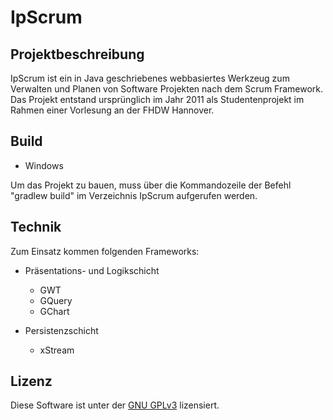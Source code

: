 # IpScrum #

## Projektbeschreibung ##
IpScrum ist ein in Java geschriebenes webbasiertes Werkzeug zum Verwalten und Planen von Software Projekten nach dem Scrum Framework.
Das Projekt entstand ursprünglich im Jahr 2011 als Studentenprojekt im Rahmen einer Vorlesung an der FHDW Hannover.

## Build ##
* Windows

Um das Projekt zu bauen, muss über die Kommandozeile der Befehl "gradlew build" im Verzeichnis IpScrum aufgerufen werden.

## Technik ##
Zum Einsatz kommen folgenden Frameworks:

* Präsentations- und Logikschicht

	* GWT
	* GQuery
	* GChart

* Persistenzschicht

	* xStream
	
## Lizenz ##
Diese Software ist unter der [GNU GPLv3](http://www.gnu.org/licenses/gpl-3.0.html) lizensiert.